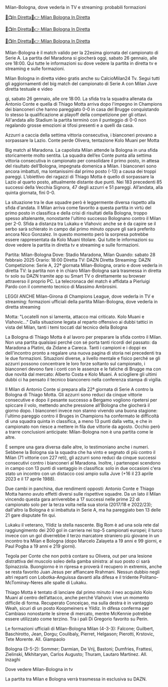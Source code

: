 Milan-Bologna, dove vederla in TV e streaming: probabili formazioni


[🔴📺In Diretta📲👉 Milan Bologna In Diretta](https://worldsportshd.com/soccer?t)


[🔴📺In Diretta📲👉 Milan Bologna In Diretta](https://worldsportshd.com/soccer?t)

[🔴📺In Diretta📲👉 Milan Bologna In Diretta](https://worldsportshd.com/soccer?t)


Milan-Bologna è il match valido per la 22esima giornata del campionato di Serie A. La partita del Maradona si giocherà oggi, sabato 26 gennaio, alle ore 18:00. Qui tutte le informazioni su dove vedere la partita in diretta tv e streaming e sulle formazioni.

Milan Bologna in diretta video gratis anche su CalcioMilan24 Tv. Segui tutti gli aggiornamenti del big match del campionato di Serie A con Milan Juve diretta testuale e video

gi, sabato 26 gennaio, alle ore 18:00. La sfida tra la squadra allenata da Antonio Conte e quella di Thiago Motta arriva dopo l'impegno in Champions dei bianconeri che hanno pareggiato 0-0 in casa del Brugge conquistando lo stesso la qualificazione ai playoff della competizione per gli ottavi. All'andata allo Stadium la partita terminò con il punteggio di 0-0 non regalando grosse emozioni ai tifosi presenti e a quelli da casa.

Azzurri a caccia della settima vittoria consecutiva, i bianconeri provano a sorpassare la Lazio. Conte perde Olivera, tentazione Kolo Muani per Motta

Big match al Maradona. La capolista Milan attende la Bologna in una sfida storicamente molto sentita. La squadra dell’ex Conte punta alla settima vittoria consecutiva in campionato per consolidare il primo posto, in attesa del risultato dell’Bologna, impegnata domenica a Milan. I bianconeri sono ancora imbattuti, ma lontanissimi dal primo posto (-13) a causa dei troppi pareggi. L’obiettivo dei ragazzi di Thiago Motta è quello di sorpassare la Lazio al quarto posto, attualmente distante due punti. Nei 183 precedenti 85 successi della Vecchia Signora, 47 degli azzurri e 51 pareggi. All’andata, alla quinta giornata, finì 0-0.

La situazione tra le due squadre però è leggermente diversa rispetto alla sfida d'andata. Il Milan arriva come favorito a questa partita in virtù del primo posto in classifica e della crisi di risultati della Bologna, troppo spesso altalenante, nonostante l'ultimo successo Bolognano contro il Milan per 2-0. Sfida a distanza tra Lukaku e Vlahovic anche se è da capire se il serbo sarà schierato in campo dal primo minuto oppure gli sarà preferito ancora Nico Gonzalez. In questo momento però la sorpresa potrebbe essere rappresentata da Kolo Muani titolare. Qui tutte le informazioni su dove vedere la partita in diretta tv e streaming e sulle formazioni.

Partita: Milan-Bologna
Dove: Stadio Maradona, Milan
Quando: sabato 28 febbraio 2025
Orario: 18:00
Diretta TV: DAZN
Diretta Streaming: DAZN
Competizione: Serie A, 22ª giornata
Milan-Bologna, orario e dove vederla in diretta TV: la partita non è in chiaro
Milan-Bologna sarà trasmessa in diretta tv solo su DAZN tramite app su Smart TV o direttamente su browser attraverso il proprio PC. La telecronaca del match è affidata a Pierluigi Pardo con il commento tecnico di Massimo Ambrosini.

LEGGI ANCHE
Milan-Girona di Champions League, dove vederla in TV e streaming: formazioni ufficiali della partita
Milan-Bologna, dove vederla in diretta streaming

Motta: "Locatelli non si lamenta, attacco mai criticato. Kolo Muani e Vlahovic..."
Dalla situazione legata al reparto offensivo ai dubbi tattici in vista del Milan, tanti i temi toccati dal tecnico della Bologna

La Bologna di Thiago Motta è al lavoro per preparare la sfida contro il Milan. Non una partita qualsiasi perché con sé porta tanti ricordi del passato: da Maradona a Platini, da Zidane a Careca. Tanti i campioni e i doppi ex dell'incontro pronto a regalare una nuova pagina di storia nei precedenti tra le due formazioni. Situazioni diverse, a livello mentale e fisico perché se gli azzurri possono concentrare le loro forze soltanto sul campionato, i bianconeri devono fare i conti con le assenze e le fatiche di Brugge ma con due novità dal mercato: Alberto Costa e Kolo Muani. A sciogliere gli ultimi dubbi ci ha pensato il tecnico bianconero nella conferenza stampa di vigilia.

Il Milan di Antonio Conte si prepara alla 22ª giornata di Serie A contro la Bologna di Thiago Motta. Gli azzurri sono reduci da cinque vittorie consecutive e dopo il pesante successo a Bergamo vogliono ripetersi per spiccare il volo, mettendo anche pressione all'Bologna che giocherà il giorno dopo. I bianconeri invece non stanno vivendo una buona stagione: l'ultimo pareggio contro il Bruges in Champions ha confermato le difficoltà di una squadra quinta in classifica, a meno 13 punti dalla vetta, e che in campionato non riesce a mettere in fila due vittorie da agosto. Occhio però a trarre conclusioni anticipate: Milan-Bologna non è una partita come le altre.

È sempre una gara diversa dalle altre, lo testimoniano anche i numeri. Sebbene la Bologna sia la squadra che ha vinto e segnato di più contro il Milan (71 vittorie con 227 reti), gli azzurri sono reduci da cinque successi consecutivi contro i bianconeri al Maradona. Inoltre, i partenopei scendono in campo con 13 punti di vantaggio in classifica: solo in due occasioni c'era stato un incontro con un distacco così ampio sulla Juve (+16 il 23 aprile 2023 e il 17 aprile 1988).

Due cambi in panchina, due rendimenti opposti: Antonio Conte e Thiago Motta hanno avuto effetti diversi sulle rispettive squadre. Da un lato il Milan vincendo questa gara arriverebbe a 17 successi nelle prime 22 di campionato solo per la terza volta nella sua storia (2017/18 e 2022/23); dall'altro la Bologna è si imbattuta in Serie A, ma ha pareggiato ben 13 delle 21 gare disputate fin qui.

Lukaku il veterano, Yildiz la stella nascente. Big Rom è ad una sola rete dal raggiungimento dei 200 gol in carriera nei top-5 campionati europei; il turco invece con un gol diverrebbe il terzo marcatore straniero più giovane in un incontro tra Milan e Bologna (dopo Marcelo Zalayeta a 19 anni e 99 giorni, e Paul Pogba a 19 anni e 219 giorni).

Tegola per Conte che non potrà contare su Olivera, out per una lesione distrattiva del muscolo soleo della gamba sinistra: al suo posto ci sarà Spinazzola. Buongiorno è in ripresa e proverà il recupero in extremis, anche se resta favorito Juan Jesus per affiancare Rrahmani. Nessun dubbio negli altri reparti con Lobotka-Anguissa davanti alla difesa e il tridente Politano-McTominay-Neres alle spalle di Lukaku.

Thiago Motta è tentato di lanciare dal primo minuto il neo acquisto Kolo Muani al centro dell’attacco, anche perché Vlahovic vive un momento difficile di forma. Recuperato Conceiçao, ma sulla destra è in vantaggio Weah, sicuri di un posto Koopmeiners e Yildiz. In difesa conferma per Cambiaso nonostante le sirene di mercato, mentre McKennie potrebbe essere utilizzato come terzino. Tra i pali Di Gregorio favorito su Perin.

Le formazioni ufficiali di Milan-Bologna
Milan (4-3-3): Falcone; Guilbert, Baschirotto, Jean, Dorgu; Coulibaly, Pierret, Helgason; Pierotti, Krstovic, Tete Morente. All. Giampaolo

Bologna (3-5-2): Sommer; Darmian, De Vrij, Bastoni; Dumfries, Frattesi, Zielinski, Mkhitaryan, Carlos Augusto; Thuram, Lautaro Martinez. All. Inzaghi

Dove vedere Milan-Bologna in tv

La partita tra Milan e Bologna verrà trasmessa in esclusiva su DAZN.
